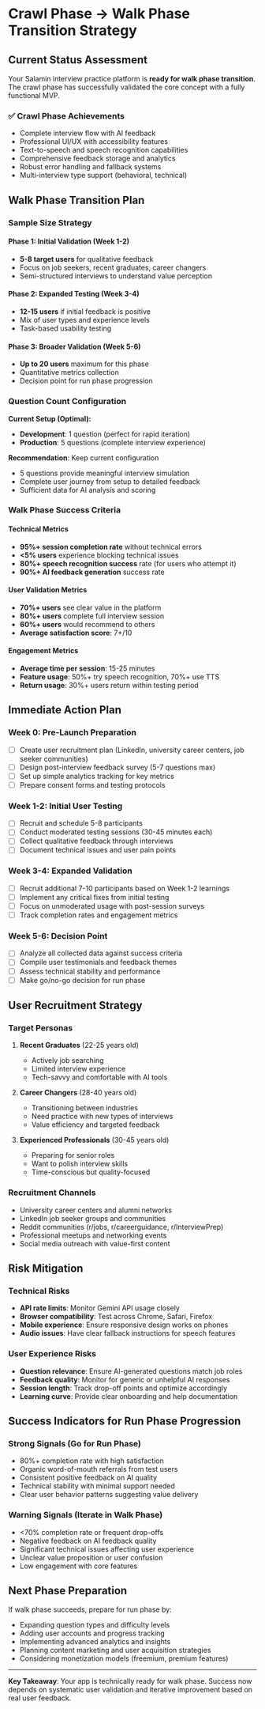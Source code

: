 # Crawl Phase → Walk Phase Transition Strategy

## Current Status Assessment

Your Salamin interview practice platform is **ready for walk phase transition**. The crawl phase has successfully validated the core concept with a fully functional MVP.

### ✅ Crawl Phase Achievements
- Complete interview flow with AI feedback
- Professional UI/UX with accessibility features
- Text-to-speech and speech recognition capabilities
- Comprehensive feedback storage and analytics
- Robust error handling and fallback systems
- Multi-interview type support (behavioral, technical)

## Walk Phase Transition Plan

### **Sample Size Strategy**

#### Phase 1: Initial Validation (Week 1-2)
- **5-8 target users** for qualitative feedback
- Focus on job seekers, recent graduates, career changers
- Semi-structured interviews to understand value perception

#### Phase 2: Expanded Testing (Week 3-4)
- **12-15 users** if initial feedback is positive
- Mix of user types and experience levels
- Task-based usability testing

#### Phase 3: Broader Validation (Week 5-6)
- **Up to 20 users** maximum for this phase
- Quantitative metrics collection
- Decision point for run phase progression

### **Question Count Configuration**

**Current Setup (Optimal):**
- **Development**: 1 question (perfect for rapid iteration)
- **Production**: 5 questions (complete interview experience)

**Recommendation**: Keep current configuration
- 5 questions provide meaningful interview simulation
- Complete user journey from setup to detailed feedback
- Sufficient data for AI analysis and scoring

### **Walk Phase Success Criteria**

#### Technical Metrics
- **95%+ session completion rate** without technical errors
- **<5% users** experience blocking technical issues
- **80%+ speech recognition success** rate (for users who attempt it)
- **90%+ AI feedback generation** success rate

#### User Validation Metrics
- **70%+ users** see clear value in the platform
- **80%+ users** complete full interview session
- **60%+ users** would recommend to others
- **Average satisfaction score**: 7+/10

#### Engagement Metrics
- **Average time per session**: 15-25 minutes
- **Feature usage**: 50%+ try speech recognition, 70%+ use TTS
- **Return usage**: 30%+ users return within testing period

## Immediate Action Plan

### Week 0: Pre-Launch Preparation
- [ ] Create user recruitment plan (LinkedIn, university career centers, job seeker communities)
- [ ] Design post-interview feedback survey (5-7 questions max)
- [ ] Set up simple analytics tracking for key metrics
- [ ] Prepare consent forms and testing protocols

### Week 1-2: Initial User Testing
- [ ] Recruit and schedule 5-8 participants
- [ ] Conduct moderated testing sessions (30-45 minutes each)
- [ ] Collect qualitative feedback through interviews
- [ ] Document technical issues and user pain points

### Week 3-4: Expanded Validation
- [ ] Recruit additional 7-10 participants based on Week 1-2 learnings
- [ ] Implement any critical fixes from initial testing
- [ ] Focus on unmoderated usage with post-session surveys
- [ ] Track completion rates and engagement metrics

### Week 5-6: Decision Point
- [ ] Analyze all collected data against success criteria
- [ ] Compile user testimonials and feedback themes
- [ ] Assess technical stability and performance
- [ ] Make go/no-go decision for run phase

## User Recruitment Strategy

### Target Personas
1. **Recent Graduates** (22-25 years old)
   - Actively job searching
   - Limited interview experience
   - Tech-savvy and comfortable with AI tools

2. **Career Changers** (28-40 years old)
   - Transitioning between industries
   - Need practice with new types of interviews
   - Value efficiency and targeted feedback

3. **Experienced Professionals** (30-45 years old)
   - Preparing for senior roles
   - Want to polish interview skills
   - Time-conscious but quality-focused

### Recruitment Channels
- University career centers and alumni networks
- LinkedIn job seeker groups and communities
- Reddit communities (r/jobs, r/careerguidance, r/InterviewPrep)
- Professional meetups and networking events
- Social media outreach with value-first content

## Risk Mitigation

### Technical Risks
- **API rate limits**: Monitor Gemini API usage closely
- **Browser compatibility**: Test across Chrome, Safari, Firefox
- **Mobile experience**: Ensure responsive design works on phones
- **Audio issues**: Have clear fallback instructions for speech features

### User Experience Risks
- **Question relevance**: Ensure AI-generated questions match job roles
- **Feedback quality**: Monitor for generic or unhelpful AI responses
- **Session length**: Track drop-off points and optimize accordingly
- **Learning curve**: Provide clear onboarding and help documentation

## Success Indicators for Run Phase Progression

### Strong Signals (Go for Run Phase)
- 80%+ completion rate with high satisfaction
- Organic word-of-mouth referrals from test users
- Consistent positive feedback on AI quality
- Technical stability with minimal support needed
- Clear user behavior patterns suggesting value delivery

### Warning Signals (Iterate in Walk Phase)
- <70% completion rate or frequent drop-offs
- Negative feedback on AI feedback quality
- Significant technical issues affecting user experience
- Unclear value proposition or user confusion
- Low engagement with core features

## Next Phase Preparation

If walk phase succeeds, prepare for run phase by:
- Expanding question types and difficulty levels
- Adding user accounts and progress tracking
- Implementing advanced analytics and insights
- Planning content marketing and user acquisition strategies
- Considering monetization models (freemium, premium features)

---

**Key Takeaway**: Your app is technically ready for walk phase. Success now depends on systematic user validation and iterative improvement based on real user feedback.